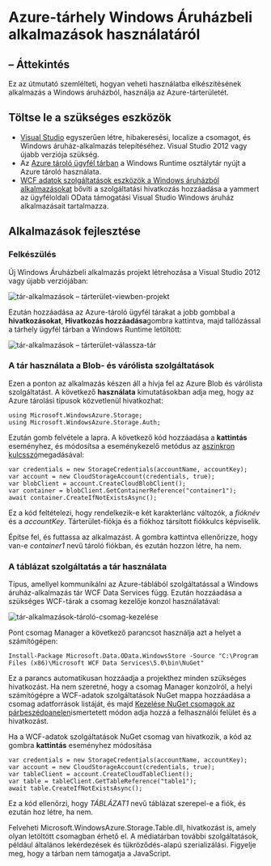 <properties
    pageTitle="Azure tároló használata a Windows áruház-alkalmazás |} Microsoft Azure"
    description="Megtudhatja, hogy miként Azure Blob, várólista, táblázat vagy fájlt tároló használó Windows áruház-alkalmazás létrehozása céljából."
    services="storage"
    documentationCenter=""
    authors="tamram"
    manager="carmonm"
    editor="tysonn"/>

<tags
    ms.service="storage"
    ms.workload="storage"
    ms.tgt_pltfrm="mobile-windows-store"
    ms.devlang="dotnet"
    ms.topic="article"
    ms.date="10/18/2016"
    ms.author="tamram"/>
    
# <a name="how-to-use-azure-storage-in-windows-store-apps"></a>Azure-tárhely Windows Áruházbeli alkalmazások használatáról

## <a name="overview"></a>– Áttekintés

Ez az útmutató szemlélteti, hogyan veheti használatba elkészítésének alkalmazás a Windows áruházból, használja az Azure-tárterületét.

## <a name="download-required-tools"></a>Töltse le a szükséges eszközök

- [Visual Studio](https://www.visualstudio.com/en-us/visual-studio-homepage-vs.aspx) egyszerűen létre, hibakeresési, localize a csomagot, és Windows áruház-alkalmazás telepítéséhez. Visual Studio 2012 vagy újabb verziója szükség.
- Az [Azure tároló ügyfél tárban](https://www.nuget.org/packages/WindowsAzure.Storage) a Windows Runtime osztálytár nyújt a Azure tároló használata.
- [WCF adatok szolgáltatások eszközök a Windows áruházból alkalmazásokat](http://www.microsoft.com/download/details.aspx?id=30714) bővíti a szolgáltatási hivatkozás hozzáadása a yammert az ügyféloldali OData támogatási Visual Studio Windows áruház alkalmazásait tartalmazza.

## <a name="develop-apps"></a>Alkalmazások fejlesztése

### <a name="getting-ready"></a>Felkészülés

Új Windows Áruházbeli alkalmazás projekt létrehozása a Visual Studio 2012 vagy újabb verziójában:

![tár-alkalmazások – tárterület-viewben-projekt][store-apps-storage-vs-project]

Ezután hozzáadása az Azure-tároló ügyfél tárakat a jobb gombbal a **hivatkozásokat**, **Hivatkozás hozzáadása**gombra kattintva, majd tallózással a tárhely ügyfél tárban a Windows Runtime letöltött:

![tár-alkalmazások – tárterület-válassza-tár][store-apps-storage-choose-library]

### <a name="using-the-library-with-the-blob-and-queue-services"></a>A tár használata a Blob- és várólista szolgáltatások

Ezen a ponton az alkalmazás készen áll a hívja fel az Azure Blob és várólista szolgáltatást. A következő **használata** kimutatásokban adja meg, hogy az Azure tárolási típusok közvetlenül hivatkozhat:

    using Microsoft.WindowsAzure.Storage;
    using Microsoft.WindowsAzure.Storage.Auth;

Ezután gomb felvétele a lapra. A következő kód hozzáadása a **kattintás** eseményhez, és módosítsa a eseménykezelő metódus az [aszinkron kulcsszó](http://msdn.microsoft.com/library/vstudio/hh156513.aspx)megadásával:

    var credentials = new StorageCredentials(accountName, accountKey);
    var account = new CloudStorageAccount(credentials, true);
    var blobClient = account.CreateCloudBlobClient();
    var container = blobClient.GetContainerReference("container1");
    await container.CreateIfNotExistsAsync();

Ez a kód feltételezi, hogy rendelkezik-e két karakterlánc változók, a *fióknév* és a *accountKey*. Tárterület-fiókja és a fiókhoz társított fiókkulcs képviselik.

Építse fel, és futtassa az alkalmazást. A gombra kattintva ellenőrizze, hogy van-e *container1* nevű tároló fiókban, és ezután hozzon létre, ha nem.

### <a name="using-the-library-with-the-table-service"></a>A táblázat szolgáltatás a tár használata

Típus, amellyel kommunikálni az Azure-táblából szolgáltatással a Windows áruház-alkalmazás tár WCF Data Services függ. Ezután hozzáadása a szükséges WCF-tárak a csomag kezelője konzol használatával:

![tár-alkalmazások-tároló-csomag-kezelése][store-apps-storage-package-manager]

Pont csomag Manager a következő parancsot használja azt a helyet a számítógépen:

    Install-Package Microsoft.Data.OData.WindowsStore -Source "C:\Program Files (x86)\Microsoft WCF Data Services\5.0\bin\NuGet"

Ez a parancs automatikusan hozzáadja a projekthez minden szükséges hivatkozást. Ha nem szeretné, hogy a csomag Manager konzolról, a helyi számítógépre a WCF-adatok szolgáltatások NuGet mappa hozzáadása a csomag adatforrások listáját, és majd [Kezelése NuGet csomagok az párbeszédpanelen](http://docs.nuget.org/docs/start-here/Managing-NuGet-Packages-Using-The-Dialog)ismertetett módon adja hozzá a felhasználói felület és a hivatkozást.

Ha a WCF-adatok szolgáltatások NuGet csomag van hivatkozik, a kód az gombra **kattintás** eseményhez módosítása

    var credentials = new StorageCredentials(accountName, accountKey);
    var account = new CloudStorageAccount(credentials, true);
    var tableClient = account.CreateCloudTableClient();
    var table = tableClient.GetTableReference("table1");
    await table.CreateIfNotExistsAsync();

Ez a kód ellenőrzi, hogy *TÁBLÁZAT1* nevű táblázat szerepel-e a fiók, és ezután hoz létre, ha nem.

Felveheti Microsoft.WindowsAzure.Storage.Table.dll, hivatkozást is, amely olyan letöltött csomagban érhető el. A médiatárban további szolgáltatások, például általános lekérdezések és tükröződés-alapú szerializálási. Figyelje meg, hogy a tárban nem támogatja a JavaScript.



[store-apps-storage-vs-project]: ./media/storage-use-store-apps/store-apps-storage-vs-project.png
[store-apps-storage-choose-library]: ./media/storage-use-store-apps/store-apps-storage-choose-library.png
[store-apps-storage-package-manager]: ./media/storage-use-store-apps/store-apps-storage-package-manager.png
